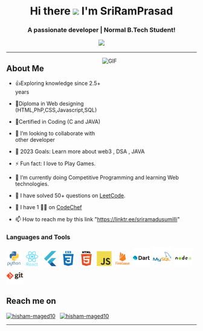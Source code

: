 <div align = "center"><h1> Hi there <a href="https://github.com/SriRamAdusumilli"><img src="https://media.giphy.com/media/hvRJCLFzcasrR4ia7z/giphy.gif" width="5%"></a> 
  I'm SriRamPrasad
</h1></div>
<h3 align="center">A passionate developer | Normal B.Tech Student!</h3>







<div align="Center">
<img src="https://user-images.githubusercontent.com/61102759/209456873-39b37c53-034e-44b1-b990-c55e3d894864.gif">
</div>












<hr />
<img align="right" alt="GIF" src="https://raw.githubusercontent.com/mitul3737/mitul3737/main/mituls%20code.gif" width="250" height="200" />


<h2>About Me</h2> 

- 👍Exploring knowledge since 2.5+ years<br>
 
- 🧠Diploma in Web designing (HTML,PhP,CSS,Javascript,SQL)<br>

- 📃Certified in Coding (C and JAVA)

- 👯 I’m looking to collaborate with other developer

- 🥅 2023 Goals: Learn more about web3 , DSA , JAVA

- ⚡ Fun fact: I love to Play Games.

- 🌱 I’m currently doing Competitive Programming and learning Web technologies.

- 🥅 I have solved 50+ questions on [LeetCode](https://leetcode.com/Tony_Stark194/).

- 🥅 I have 1 🌟🌟 on [CodeChef](https://www.codechef.com/users/sri_ramprasad) 

- 📫 How to reach me by this link "https://linktr.ee/sriramadusumilli"




### Languages and Tools
<div>
    <img src="https://github.com/devicons/devicon/blob/master/icons/python/python-original-wordmark.svg" title="Python" alt="Python" width="40" height="40"/>&nbsp;
  <img src="https://github.com/devicons/devicon/blob/master/icons/react/react-original-wordmark.svg" title="React" alt="React" width="40" height="40"/>&nbsp;
  <img src="https://github.com/devicons/devicon/blob/master/icons/flutter/flutter-original.svg" title="Flutter" alt="Flutter" width="40" height="40"/>&nbsp;
  <img src="https://github.com/devicons/devicon/blob/master/icons/css3/css3-plain-wordmark.svg"  title="CSS3" alt="CSS" width="40" height="40"/>&nbsp;
  <img src="https://github.com/devicons/devicon/blob/master/icons/html5/html5-original-wordmark.svg" title="HTML5" alt="HTML" width="40" height="40"/>&nbsp;
  <img src="https://github.com/devicons/devicon/blob/master/icons/javascript/javascript-original.svg" title="JavaScript" alt="JavaScript" width="40" height="40"/>&nbsp;
  <img src="https://github.com/devicons/devicon/blob/master/icons/firebase/firebase-plain-wordmark.svg" title="Firebase" alt="Firebase" width="40" height="40"/>&nbsp;
  <img src="https://github.com/devicons/devicon/blob/master/icons/dart/dart-original-wordmark.svg" title="Dart" alt="Dart" width="45" height="45"/>&nbsp;
  <img src="https://github.com/devicons/devicon/blob/master/icons/mysql/mysql-original-wordmark.svg" title="MySQL"  alt="MySQL" width="50" height="50"/>&nbsp;
  <img src="https://github.com/devicons/devicon/blob/master/icons/nodejs/nodejs-original-wordmark.svg" title="NodeJS" alt="NodeJS" width="45" height="45"/>&nbsp;
  <img src="https://github.com/devicons/devicon/blob/master/icons/git/git-original-wordmark.svg" title="Git" **alt="Git" width="45" height="45"/>
</div>







<h2>
Reach me on 
</h2>
<p align="left"> 
<a href="https://github.com/SriRamAdusumilli" target="blank"><img align="center" src="https://cdn.jsdelivr.net/npm/simple-icons@3.0.1/icons/github.svg" alt="hisham-maged10" height="35" width="35" /></a>&nbsp;&nbsp;
<a href="https://www.linkedin.com/in/sri-ram-prasad-adusumilli-20088319b/" target="blank"><img align="center" src="https://cdn.jsdelivr.net/npm/simple-icons@3.0.1/icons/linkedin.svg" alt="hisham-maged10" height="35" width="35" /></a>&nbsp;&nbsp;
</p>
<hr/>
<!---
SriRamAdusumilli/SriRamAdusumilli is a ✨ special ✨ repository because its `README.md` (this file) appears on your GitHub profile.
You can click the Preview link to take a look at your changes.
--->



